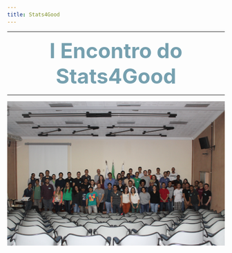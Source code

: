 ```yaml
---
title: Stats4Good
---
```


***

<center><font size="8" color="#76asaf"><b>I Encontro do Stats4Good</b></font></center>

***

<center><img src="I_encontro_s4g/Grupo.jpg" I Encontro Stats4Good></center>




